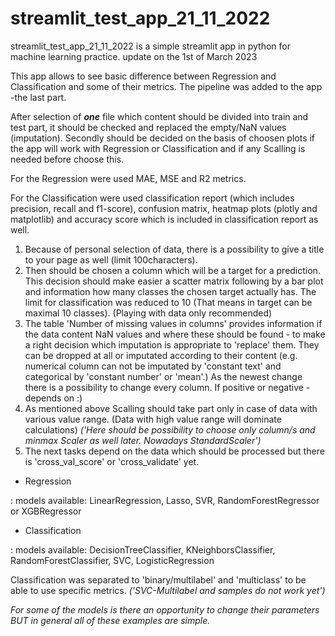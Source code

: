 # streamlit_test_app_21_11_2022
streamlit_test_app_21_11_2022 is a simple streamlit app in python for machine learning practice.
update on the 1st of March 2023

This app allows to see basic difference between Regression and Classification and some of their metrics. The pipeline was added to the app -the last part.

After selection of ***one*** file which content should be divided into train and test part, it should be checked and replaced the empty/NaN values (imputation). Secondly should be decided on the basis of choosen plots if the app will work with Regression or Classification and if any Scalling is needed before choose this.

For the Regression were used MAE, MSE and R2 metrics.

For the Classification were used classification report (which includes precision, recall and f1-score), confusion matrix, heatmap plots (plotly and matplotlib) and accuracy score which is included in classification report as well.

1. Because of personal selection of data, there is a possibility to give a title to your page as well (limit 100characters).
2. Then should be chosen a column which will be a target for a prediction. This decision should make easier a scatter matrix following by a bar plot and information how many classes the chosen target actually has. The limit for classification was reduced to 10 (That means in target can be maximal 10 classes). (Playing with data only recommended)
3. The table 'Number of missing values in columns' provides information if the data content NaN values and where these should be found - to make a right decision which imputation is appropriate to 'replace' them. They can be dropped at all or imputated according to their content (e.g. numerical column can not be imputated by 'constant text' and categorical by 'constant number' or 'mean'.) As the newest change there is a possibility to change every column. If positive or negative - depends on :)
4. As mentioned above Scalling should take part only in case of data with various value range. (Data with high value range will dominate calculations) _('Here should be possibility to choose only column/s and minmax Scaler as well later. Nowadays StandardScaler')_
5. The next tasks depend on the data which should be processed but there is 'cross_val_score' or 'cross_validate' yet. 
- Regression 

 : models available: LinearRegression, Lasso, SVR, RandomForestRegressor or XGBRegressor
 
 - Classification
 
 : models available: DecisionTreeClassifier, KNeighborsClassifier, RandomForestClassifier, SVC, LogisticRegression
 
 Classification was separated to 'binary/multilabel' and 'multiclass' to be able to use specific metrics. _('SVC-Multilabel and samples do not work yet')_



*For some of the models is there an opportunity to change their parameters BUT in general all of these examples are simple.*
